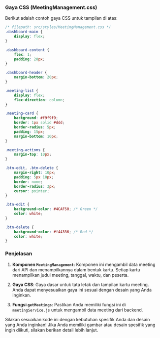 ### Gaya CSS (MeetingManagement.css)

Berikut adalah contoh gaya CSS untuk tampilan di atas:

```css
/* filepath: src/styles/MeetingManagement.css */
.dashboard-main {
    display: flex;
}

.dashboard-content {
    flex: 1;
    padding: 20px;
}

.dashboard-header {
    margin-bottom: 20px;
}

.meeting-list {
    display: flex;
    flex-direction: column;
}

.meeting-card {
    background: #f9f9f9;
    border: 1px solid #ddd;
    border-radius: 5px;
    padding: 15px;
    margin-bottom: 10px;
}

.meeting-actions {
    margin-top: 10px;
}

.btn-edit, .btn-delete {
    margin-right: 10px;
    padding: 5px 10px;
    border: none;
    border-radius: 3px;
    cursor: pointer;
}

.btn-edit {
    background-color: #4CAF50; /* Green */
    color: white;
}

.btn-delete {
    background-color: #f44336; /* Red */
    color: white;
}
```

### Penjelasan

1. **Komponen `MeetingManagement`**: Komponen ini mengambil data meeting dari API dan menampilkannya dalam bentuk kartu. Setiap kartu menampilkan judul meeting, tanggal, waktu, dan peserta.

2. **Gaya CSS**: Gaya dasar untuk tata letak dan tampilan kartu meeting. Anda dapat menyesuaikan gaya ini sesuai dengan desain yang Anda inginkan.

3. **Fungsi `getMeetings`**: Pastikan Anda memiliki fungsi ini di `meetingService.js` untuk mengambil data meeting dari backend.

Silakan sesuaikan kode ini dengan kebutuhan spesifik Anda dan desain yang Anda inginkan! Jika Anda memiliki gambar atau desain spesifik yang ingin diikuti, silakan berikan detail lebih lanjut.
